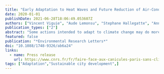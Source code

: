 ```yaml
---
title: "Early Adaptation to Heat Waves and Future Reduction of Air-Conditioning Energy Use in Paris"
date: 2020-01-01
publishDate: 2021-06-28T18:06:49.053607Z
authors: ["Vincent Viguie", "Aude Lemonsu", "Stephane Hallegatte", "Anne-Lise Beaulant", "Colette Marchadier", "Valery Masson", "Gregoire Pigeon", "Jean-Luc Salagnac"]
publication_types: ["2"]
abstract: "Some actions intended to adapt to climate change may do more harm than good, especially when they consume energy, making it more difficult to shift to decarbonized energy, or when, in meeting the needs of one group of people, they increase the vulnerability of others. Heat wave risk provides a typical example : air conditioning (AC) equipment may trigger large energy consumption and worsen heat stress outdoor. Alternative adaptation strategies exist, but it is not clear whether they can prevent AC from being massively used. Here, with an interdisciplinary modeling platform, taking Paris as a case study, we provide a first quantified analysis of the efficiency of adaptation strategies (large scale urban greening, building insulation policy, generalized behavioral changes in AC use) in reducing future potential AC need. We find that even ambitious strategies do not appear sufficient to totally replace AC and ensure thermal comfort, under a median climate change scenario. They can, however, reduce AC energy use by half during the heat waves and compensate for the heat releases outdoor. Our results show that adaptation actions, implemented early, may play a key role if we are to remain on a low-carbon pathway."
featured: false
publication: "*Environmental Research Letters*"
doi: "10.1088/1748-9326/ab6a24"
links:
  - name: Press release
    url: https://www.cnrs.fr/fr/faire-face-aux-canicules-paris-sans-climatisation
tags: ["Adaptation","Sustainable city development",]
---
```


